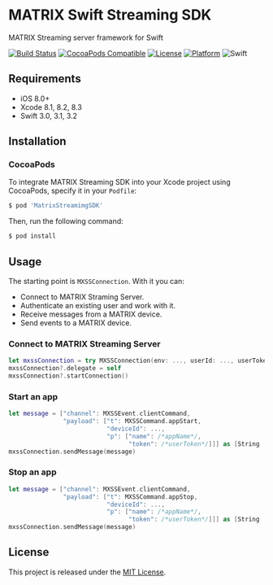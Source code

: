 # MATRIX Swift Streaming SDK
MATRIX Streaming server framework for Swift

[![Build Status](https://travis-ci.org/matrix-io/matrix-streaming-swift-sdk.svg?branch=master)](https://travis-ci.org/matrix-io/matrix-streaming-swift-sdk)
[![CocoaPods Compatible](https://img.shields.io/cocoapods/v/MatrixStreamingSDK.svg)](https://img.shields.io/cocoapods/v/MatrixStreamingSDK.svg)
[![License](https://img.shields.io/cocoapods/l/ImagePicker.svg?style=flat)](http://cocoadocs.org/docsets/ImagePicker)
[![Platform](https://img.shields.io/cocoapods/p/ImagePicker.svg?style=flat)](http://cocoadocs.org/docsets/ImagePicker)
![Swift](https://img.shields.io/badge/%20in-swift%203.0-orange.svg)
## Requirements

- iOS 8.0+
- Xcode 8.1, 8.2, 8.3
- Swift 3.0, 3.1, 3.2

## Installation

### CocoaPods

To integrate MATRIX Streaming SDK into your Xcode project using CocoaPods, specify it in your `Podfile`:

```ruby
$ pod 'MatrixStreamimgSDK'
```

Then, run the following command:

```bash
$ pod install
```
## Usage

The starting point is `MXSSConnection`. With it you can:
- Connect to MATRIX Straming Server.
- Authenticate an existing user and work with it.
- Receive messages from a MATRIX device.
- Send events to a MATRIX device.

### Connect to MATRIX Streaming Server

```swift
let mxssConnection = try MXSSConnection(env: ..., userId: ..., userToken: ..., debug: ...)
mxssConnection?.delegate = self
mxssConnection?.startConnection()
```

### Start an app

```swift
let message = ["channel": MXSSEvent.clientCommand,
               "payload": ["t": MXSSCommand.appStart,
                           "deviceId": ...,
                           "p": ["name": /*appName*/,
                                 "token": /*userToken*/]]] as [String : Any]
mxssConnection.sendMessage(message)
```

### Stop an app

```swift
let message = ["channel": MXSSEvent.clientCommand,
               "payload": ["t": MXSSCommand.appStop,
                           "deviceId": ...,
                           "p": ["name": /*appName*/,
                                 "token": /*userToken*/]]] as [String : Any]
mxssConnection.sendMessage(message)
```

## License

This project is released under the [MIT License](LICENSE.md).